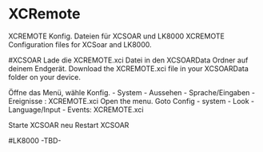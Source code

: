 # XCRemote
XCREMOTE Konfig. Dateien für XCSOAR und LK8000
XCREMOTE Configuration files for XCSoar and LK8000.

#XCSOAR
Lade die XCREMOTE.xci Datei in den XCSOARData Ordner auf deinem Endgerät.
Download the XCREMOTE.xci file in your XCSOARData folder on your device.

Öffne das Menü, wähle Konfig. - System - Aussehen - Sprache/Eingaben - Ereignisse :  XCREMOTE.xci
Open the menu. Goto Config - system - Look - Language/Input - Events: XCREMOTE.xci

Starte XCSOAR neu
Restart XCSOAR

#LK8000
-TBD-
